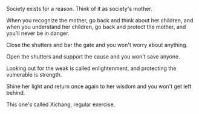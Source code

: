 Society exists for a reason.
Think of it as society's mother.

When you recognize the mother,
go back and think about her children,
and when you understand her children,
go back and protect the mother,
and you'll never be in danger.

Close the shutters and bar the gate
and you won't worry about anything.

Open the shutters and support the cause
and you won't save anyone.

Looking out for the weak
is called enlightenment,
and protecting the vulnerable
is strength.

Shine her light
and return once again to her wisdom
and you won't get left behind.

This one's called Xichang, regular exercise.
